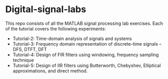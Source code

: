 # Digital-signal-labs
This repo consists of all the MATLAB signal processing lab exercises. Each of the tutorial covers the following experiments:
- Tutorial-2: Time-domain analysis of signals and systems
- Tutorial-3: Frequency domain representation of discrete-time signals – DFS, DTFT, DFT
- Tutorial-4: Design of FIR filters using windowing, frequency sampling technique
- Tutorial-5: Design of IIR filters using Butterworth, Chebyshev, Elliptical approximations, and direct method.
